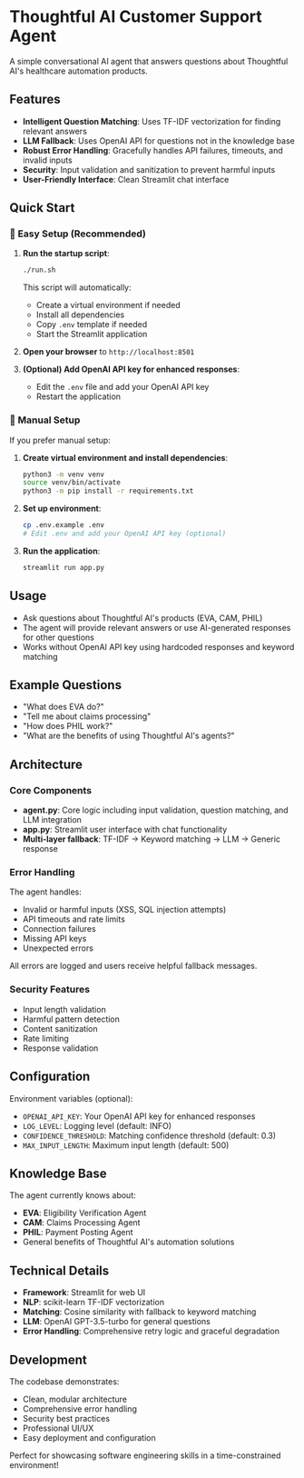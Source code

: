 # Thoughtful AI Customer Support Agent

A simple conversational AI agent that answers questions about Thoughtful AI's healthcare automation products.

## Features

- **Intelligent Question Matching**: Uses TF-IDF vectorization for finding relevant answers
- **LLM Fallback**: Uses OpenAI API for questions not in the knowledge base
- **Robust Error Handling**: Gracefully handles API failures, timeouts, and invalid inputs
- **Security**: Input validation and sanitization to prevent harmful inputs
- **User-Friendly Interface**: Clean Streamlit chat interface

## Quick Start

### 🚀 Easy Setup (Recommended)

1. **Run the startup script**:
   ```bash
   ./run.sh
   ```

   This script will automatically:
   - Create a virtual environment if needed
   - Install all dependencies
   - Copy `.env` template if needed
   - Start the Streamlit application

2. **Open your browser** to `http://localhost:8501`

3. **(Optional) Add OpenAI API key for enhanced responses**:
   - Edit the `.env` file and add your OpenAI API key
   - Restart the application

### 🔧 Manual Setup

If you prefer manual setup:

1. **Create virtual environment and install dependencies**:
   ```bash
   python3 -m venv venv
   source venv/bin/activate
   python3 -m pip install -r requirements.txt
   ```

2. **Set up environment**:
   ```bash
   cp .env.example .env
   # Edit .env and add your OpenAI API key (optional)
   ```

3. **Run the application**:
   ```bash
   streamlit run app.py
   ```

## Usage

- Ask questions about Thoughtful AI's products (EVA, CAM, PHIL)
- The agent will provide relevant answers or use AI-generated responses for other questions
- Works without OpenAI API key using hardcoded responses and keyword matching

## Example Questions

- "What does EVA do?"
- "Tell me about claims processing"
- "How does PHIL work?"
- "What are the benefits of using Thoughtful AI's agents?"

## Architecture

### Core Components

- **agent.py**: Core logic including input validation, question matching, and LLM integration
- **app.py**: Streamlit user interface with chat functionality
- **Multi-layer fallback**: TF-IDF → Keyword matching → LLM → Generic response

### Error Handling

The agent handles:
- Invalid or harmful inputs (XSS, SQL injection attempts)
- API timeouts and rate limits
- Connection failures
- Missing API keys
- Unexpected errors

All errors are logged and users receive helpful fallback messages.

### Security Features

- Input length validation
- Harmful pattern detection
- Content sanitization
- Rate limiting
- Response validation

## Configuration

Environment variables (optional):
- `OPENAI_API_KEY`: Your OpenAI API key for enhanced responses
- `LOG_LEVEL`: Logging level (default: INFO)
- `CONFIDENCE_THRESHOLD`: Matching confidence threshold (default: 0.3)
- `MAX_INPUT_LENGTH`: Maximum input length (default: 500)

## Knowledge Base

The agent currently knows about:
- **EVA**: Eligibility Verification Agent
- **CAM**: Claims Processing Agent
- **PHIL**: Payment Posting Agent
- General benefits of Thoughtful AI's automation solutions

## Technical Details

- **Framework**: Streamlit for web UI
- **NLP**: scikit-learn TF-IDF vectorization
- **Matching**: Cosine similarity with fallback to keyword matching
- **LLM**: OpenAI GPT-3.5-turbo for general questions
- **Error Handling**: Comprehensive retry logic and graceful degradation

## Development

The codebase demonstrates:
- Clean, modular architecture
- Comprehensive error handling
- Security best practices
- Professional UI/UX
- Easy deployment and configuration

Perfect for showcasing software engineering skills in a time-constrained environment!